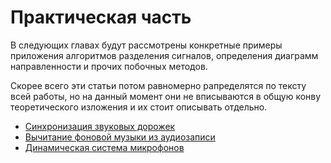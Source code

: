 # Практическая часть

В следующих главах будут рассмотрены конкретные примеры приложения алгоритмов разделения сигналов, определения диаграмм направленности и прочих побочных методов.

Скорее всего эти статьи потом равномерно рапределятся по тексту всей работы, но на данный момент они не вписываются в общую конву теоретического изложения и их стоит описывать отдельно.

* [Синхронизация звуковых дорожек](/sinhronizatsiya-zvukovih-dorozhek.md)
* [Вычитание фоновой музыки из аудиозаписи](/vichitanie-fonovoi-muziki-iz-audiozapisi.md)
* [Динамическая система микрофонов](/dinamicheskaya-sistema-mikrofonov.md)



